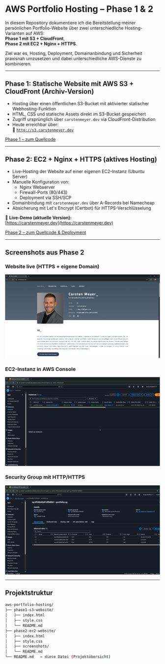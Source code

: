 # AWS Portfolio Hosting – Phase 1 & 2

In diesem Repository dokumentiere ich die Bereitstellung meiner persönlichen Portfolio-Website über zwei unterschiedliche Hosting-Varianten auf AWS:  
**Phase 1 mit S3 + CloudFront**,  
**Phase 2 mit EC2 + Nginx + HTTPS**.

Ziel war es, Hosting, Deployment, Domainanbindung und Sicherheit praxisnah umzusetzen und dabei unterschiedliche AWS-Dienste zu kombinieren.

---

## Phase 1: Statische Website mit AWS S3 + CloudFront (Archiv-Version)

- Hosting über einen öffentlichen S3-Bucket mit aktivierter statischer Webhosting-Funktion
- HTML, CSS und statische Assets direkt im S3-Bucket gespeichert
- Zugriff ursprünglich über `carstenmeyer.dev` via CloudFront-Distribution
- Heute erreichbar über:  
  🔗 [`http://s3.carstenmeyer.dev`](http://s3.carstenmeyer.dev)

[Phase 1 – zum Quellcode](./phase1-s3-website)

---

## Phase 2: EC2 + Nginx + HTTPS (aktives Hosting)

- Live-Hosting der Website auf einer eigenen EC2-Instanz (Ubuntu Server)
- Manuelle Konfiguration von:
  - Nginx Webserver
  - Firewall-Ports (80/443)
  - Deployment via SSH/SCP
- Domainbindung mit `carstenmeyer.dev` über A-Records bei Namecheap
- Absicherung mit Let's Encrypt (Certbot) für HTTPS-Verschlüsselung

🔗 **Live-Demo (aktuelle Version):**  
[https://carstenmeyer.dev](https://carstenmeyer.dev)

[Phase 2 – zum Quellcode & Deployment](./phase2-ec2-website)

---

## Screenshots aus Phase 2

### Website live (HTTPS + eigene Domain)
![Live-Website](./phase2-ec2-website/screenshots/domain-live.png)

### EC2-Instanz in AWS Console
![EC2-Instanz](./phase2-ec2-website/screenshots/ec2-instance.png)

### Security Group mit HTTP/HTTPS
![Security Group](./phase2-ec2-website/screenshots/security-group.png)

---

## Projektstruktur

```bash
aws-portfolio-hosting/
├── phase1-s3-website/
│   ├── index.html
│   ├── style.css
│   └── README.md
├── phase2-ec2-website/
│   ├── index.html
│   ├── style.css
│   ├── screenshots/
│   └── README.md
└── README.md   ← diese Datei (Projektübersicht)